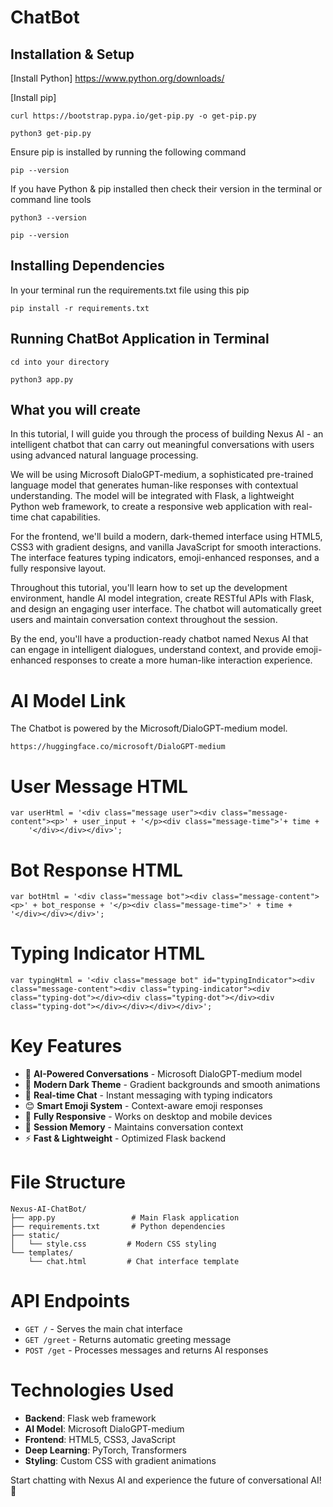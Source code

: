 

# ChatBot

## Installation & Setup

[Install Python] https://www.python.org/downloads/

[Install pip]

```
curl https://bootstrap.pypa.io/get-pip.py -o get-pip.py
```

```
python3 get-pip.py
```

Ensure pip is installed by running the following command

```
pip --version
```

If you have Python & pip installed then check their version in the terminal or command line tools

```
python3 --version
```

```
pip --version
```

## Installing Dependencies

In your terminal run the requirements.txt file using this pip

```
pip install -r requirements.txt
```

## Running ChatBot Application in Terminal

```
cd into your directory
```

```
python3 app.py
```

## What you will create

In this tutorial, I will guide you through the process of building Nexus AI - an intelligent chatbot that can carry out meaningful conversations with users using advanced natural language processing.

We will be using Microsoft DialoGPT-medium, a sophisticated pre-trained language model that generates human-like responses with contextual understanding. The model will be integrated with Flask, a lightweight Python web framework, to create a responsive web application with real-time chat capabilities.

For the frontend, we'll build a modern, dark-themed interface using HTML5, CSS3 with gradient designs, and vanilla JavaScript for smooth interactions. The interface features typing indicators, emoji-enhanced responses, and a fully responsive layout.

Throughout this tutorial, you'll learn how to set up the development environment, handle AI model integration, create RESTful APIs with Flask, and design an engaging user interface. The chatbot will automatically greet users and maintain conversation context throughout the session.

By the end, you'll have a production-ready chatbot named Nexus AI that can engage in intelligent dialogues, understand context, and provide emoji-enhanced responses to create a more human-like interaction experience.

# AI Model Link

The Chatbot is powered by the Microsoft/DialoGPT-medium model.

```
https://huggingface.co/microsoft/DialoGPT-medium
```

# User Message HTML

```
var userHtml = '<div class="message user"><div class="message-content"><p>' + user_input + '</p><div class="message-time">'+ time +
    '</div></div></div>';
```

# Bot Response HTML

```
var botHtml = '<div class="message bot"><div class="message-content"><p>' + bot_response + '</p><div class="message-time">' + time + '</div></div></div>';
```

# Typing Indicator HTML

```
var typingHtml = '<div class="message bot" id="typingIndicator"><div class="message-content"><div class="typing-indicator"><div class="typing-dot"></div><div class="typing-dot"></div><div class="typing-dot"></div></div></div></div>';
```

# Key Features

- 🤖 **AI-Powered Conversations** - Microsoft DialoGPT-medium model
- 🎨 **Modern Dark Theme** - Gradient backgrounds and smooth animations
- 💬 **Real-time Chat** - Instant messaging with typing indicators
- 😊 **Smart Emoji System** - Context-aware emoji responses
- 📱 **Fully Responsive** - Works on desktop and mobile devices
- 💾 **Session Memory** - Maintains conversation context
- ⚡ **Fast & Lightweight** - Optimized Flask backend

# File Structure

```
Nexus-AI-ChatBot/
├── app.py                 # Main Flask application
├── requirements.txt       # Python dependencies
├── static/
│   └── style.css         # Modern CSS styling
└── templates/
    └── chat.html         # Chat interface template
```

# API Endpoints

- `GET /` - Serves the main chat interface
- `GET /greet` - Returns automatic greeting message
- `POST /get` - Processes messages and returns AI responses

# Technologies Used

- **Backend**: Flask web framework
- **AI Model**: Microsoft DialoGPT-medium
- **Frontend**: HTML5, CSS3, JavaScript
- **Deep Learning**: PyTorch, Transformers
- **Styling**: Custom CSS with gradient animations

Start chatting with Nexus AI and experience the future of conversational AI! 🚀